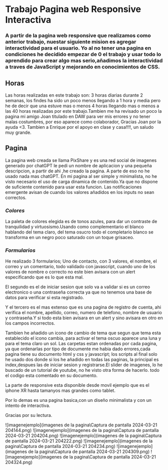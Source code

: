 # Trabajo Pagina web Responsive Interactiva 

### A partir de la pagina web responsive que realizamos como anterior trabajo, nuestar siguiente mision es agregar interactividad para el usuario. Yo al no tener una pagina en condiciones he decidido empezar de 0 el trabajo y usar todo lo aprendido para crear algo mas serio,añadimos la interactividad a traves de JavaScript y mejorando en conocimientos de CSS.

## Horas

Las horas realizadas en este trabajo son: 3 horas diarias durante 2 semanas, los findes ha sido un poco menos llegando a 1 hora y media pero he de decir que una estuve mas o menos 4 horas llegando mas o menos a las 40 horas realizadas por este trabajo.Tambien me ha revisado un poco la pagina mi amigo Joan titulado en DAW para ver mis errores y no tener malas costumbres, por eso aparece como colaborador, Gracias Joan por la ayuda <3. Tambien a Enrique por el apoyo en clase y casa!!!!, un saludo muy grande.

## Pagina

La pagina web creada se llama PixShare y es una red social de imagenes generado por chatGPT
le pedi un nombre de aplicacion  y una pequeña descripcion, a partir de ahi ,he creado la pagina.
A parte de eso no he usado nada mas chatGPT.
En mi pagina al ser simple y minimalista, no he visto necesario el uso de carga dinamica de contenido.Ya que no dispone de suficiente contenido para usar esta funcion.
Las notificaciones emergente avisan de cuando los valores añadidos en los inputs no sean correctos.

### *Colores*

La paleta de colores elegida es de tonos azules, para dar un contraste de tranquilidad y virtuosismo.Usando como complementario el blanco hablando del tema claro, del tema osucro todo el completario blanco se transforma en un negro poco saturado con un toque grisaceo.

### *Formularios*

He realizado 3 formularios; Uno de contacto, con 3 valores, el nombre, el correo y un comentario, todo validado con javascript, cuando uno de los valores de nombre o correcto no este bien avisara con un alert especificando que es lo que esta mal.

El segundo es el de iniciar sesion que solo va a validar si es un correo electronico o una contraseña correcta ya que no tenemos una base de datos para verificar si esta registrado.

Y el tercero es el mas extenso que es una pagina de registro de cuenta, ahi verifica el nombre, apellido, correo, numero de telefono, nombre de usuario y contraseña.Y si todo esta bien avisara en un alert y sino avisara en otro en los campos incorrectos.

Tambien he añadido un icono de cambio de tema que segun que tema esta establecido el icono cambia, para activar el tema oscuo aparece una luna y para el tema claro un sol.
Las carpetas estan ordenadas por cada pagina, ya que ordenarlas por tipo de documente me habia dado errores,cada pagina tiene su documento html y css y javascript; los scripts al final solo he usado dos donde si los he añadido en todas las paginas, la principal es index,despues las de iniciar sesion y registrarse.El slider de imagenes, lo he buscado de un tutorial de youtube, no he visto otra forma de hacerlo. todo el codigo esta comentado en su documento.

La parte de responsive esta disponible desde movil ejemplo que es el iphone XR hasta tamanyos mas grandes como tablet.

Por lo demas es una pagina basica,con un diseño minimalista y con un intento de interactiva.

Gracias por su lectura.

![imagenejemplo](imagenes de la pagina\Captura de pantalla 2024-03-21 204144.png)
![imagenejemplo](imagenes de la pagina\Captura de pantalla 2024-03-21 204204.png)
![imagenejemplo](imagenes de la pagina\Captura de pantalla 2024-03-21 204222.png)
![imagenejemplo](imagenes de la pagina\Captura de pantalla 2024-03-21 204234.png)
![imagenejemplo](imagenes de la pagina\Captura de pantalla 2024-03-21 204309.png)
![imagenejemplo](imagenes de la pagina\Captura de pantalla 2024-03-21 204324.png)







